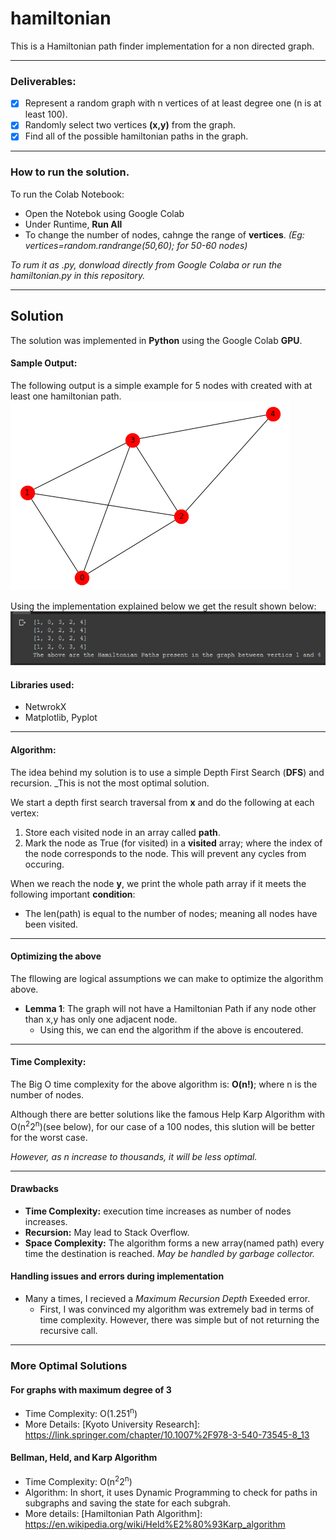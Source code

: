 # hamiltonian 
This is a Hamiltonian path finder implementation for a non directed graph. 

----

### Deliverables: 
- [x] Represent a random graph with n vertices of at least degree one (n is at least 100).
- [x] Randomly select two vertices **(x,y)** from the graph.
- [x] Find all of the possible hamiltonian paths in the graph.

----
### How to run the solution.

To run the Colab Notebook:
- Open the Notebok using Google Colab
- Under Runtime, **Run All**
- To change the number of nodes, cahnge the range of **vertices**. _(Eg: vertices=random.randrange(50,60); for 50-60 nodes)_

_To rum it as .py, donwload directly from Google Colaba or run the hamiltonian.py in this repository._

----

## Solution
The solution was implemented in **Python** using the Google Colab **GPU**. 

#### Sample Output:
The following output is a simple example for 5 nodes with created with at least one hamiltonian path. 
![](photos/sample_output.png?raw=true "Samlpe Graph")

Using the implementation explained below we get the result shown below:
![](photos/Output.png?raw=true "Samlpe Graph")

#### Libraries used:
- NetwrokX
- Matplotlib, Pyplot

----

#### Algorithm:
The idea behind my solution is to use a simple Depth First Search (**DFS**) and recursion. 
_This is not the most optimal solution. 

We start a depth first search traversal from **x** and do the following at each vertex:
1. Store each visited node in an array called **path**. 
2. Mark the node as True (for visited) in a **visited** array; where the index of the node corresponds to the node. This will prevent any cycles from occuring. 

When we reach the node **y**, we print the whole path array if it meets the following important **condition**:
- The len(path) is equal to the number of nodes; meaning all nodes have been visited. 

----

#### Optimizing the above
The fllowing are logical assumptions we can make to optimize the algorithm above. 

- **Lemma 1**: The graph will not have a Hamiltonian Path if any node other than x,y has only one adjacent node.
  - Using this, we can end the algorithm if the above is encoutered. 

----

#### Time Complexity:

The Big O time complexity for the above algorithm is:
**O(n!)**; where n is the number of nodes. 

Although there are better solutions like the famous Help Karp Algorithm with O(n<sup>2</sup>2<sup>n</sup>)(see below), for our case of a 100 nodes, this slution will be better for the worst case. 

*However, as n increase to thousands, it will be less optimal.*

----

#### Drawbacks

- **Time Complexity:** execution time increases as number of nodes increases.
- **Recursion:** May lead to Stack Overflow.
- **Space Complexity:** The algorithm forms a new array(named path) every time the destination is reached. *May be handled by garbage collector.*

#### Handling issues and errors during implementation
- Many a times, I recieved a *Maximum Recursion Depth* Exeeded error.
  - First, I was convinced my algorithm was extremely bad in terms of time complexity. However, there was simple but of not returning the recursive call. 

----

### More Optimal Solutions 

#### For graphs with maximum degree of 3
- Time Complexity: O(1.251<sup>n</sup>)
- More Details: [Kyoto University Research]: https://link.springer.com/chapter/10.1007%2F978-3-540-73545-8_13

#### Bellman, Held, and Karp Algorithm
- Time Complexity: O(n<sup>2</sup>2<sup>n</sup>)
- Algorithm: In short, it uses Dynamic Programming to check for paths in subgraphs and saving the state for each subgrah. 
- More details: [Hamiltonian Path Algorithm]: https://en.wikipedia.org/wiki/Held%E2%80%93Karp_algorithm
